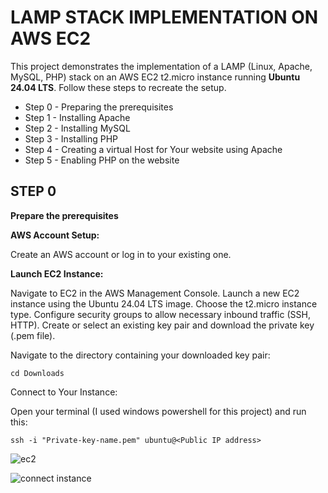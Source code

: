 # LAMP STACK IMPLEMENTATION ON AWS EC2
This project demonstrates the implementation of a LAMP (Linux, Apache, MySQL, PHP) stack on an AWS EC2 t2.micro instance running **Ubuntu 24.04 LTS**. Follow these steps to recreate the setup.
- Step 0 - Preparing the prerequisites
- Step 1 - Installing Apache
- Step 2 - Installing MySQL
- Step 3 - Installing PHP
- Step 4 - Creating a virtual Host for Your website using Apache
- Step 5 - Enabling PHP on the website
## STEP 0
**Prepare the prerequisites**

**AWS Account Setup:**

Create an AWS account or log in to your existing one.


**Launch EC2 Instance:**

Navigate to EC2 in the AWS Management Console.
Launch a new EC2 instance using the Ubuntu 24.04 LTS image.
Choose the t2.micro instance type.
Configure security groups to allow necessary inbound traffic (SSH, HTTP).
Create or select an existing key pair and download the private key (.pem file).

Navigate to the directory containing your downloaded key pair:

```cd Downloads```

Connect to Your Instance:

Open your terminal (I used windows powershell for this project) and run this:

```ssh -i "Private-key-name.pem" ubuntu@<Public IP address>```

![ec2](images/ec2.png)


![connect instance](images/connect%20instance.png)
